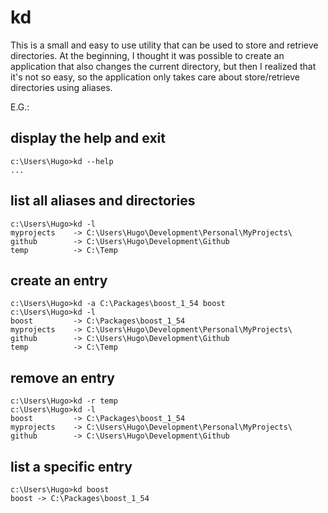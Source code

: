kd
==

This is a small and easy to use utility that can be used to store and retrieve directories.
At the beginning, I thought it was possible to create an application that also changes the current directory, but then I realized that it's not so easy, so the application only takes care about store/retrieve directories using aliases.

E.G.:

## display the help and exit
    c:\Users\Hugo>kd --help
    ...

## list all aliases and directories
    c:\Users\Hugo>kd -l
    myprojects    -> C:\Users\Hugo\Development\Personal\MyProjects\
    github        -> C:\Users\Hugo\Development\Github
    temp          -> C:\Temp

## create an entry
    c:\Users\Hugo>kd -a C:\Packages\boost_1_54 boost
    c:\Users\Hugo>kd -l
    boost         -> C:\Packages\boost_1_54
    myprojects    -> C:\Users\Hugo\Development\Personal\MyProjects\
    github        -> C:\Users\Hugo\Development\Github
    temp          -> C:\Temp

## remove an entry
    c:\Users\Hugo>kd -r temp
    c:\Users\Hugo>kd -l
    boost         -> C:\Packages\boost_1_54
    myprojects    -> C:\Users\Hugo\Development\Personal\MyProjects\
    github        -> C:\Users\Hugo\Development\Github

## list a specific entry
    c:\Users\Hugo>kd boost
    boost -> C:\Packages\boost_1_54
